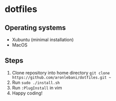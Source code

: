 # dotfiles

## Operating systems

- Xubuntu (minimal installation)
- MacOS

## Steps

1. Clone repository into home directory `git clone https://github.com/aronlebani/dotfiles.git ~`
2. Run `sudo ./install.sh`
3. Run `:PlugInstall` in vim
4. Happy coding!
